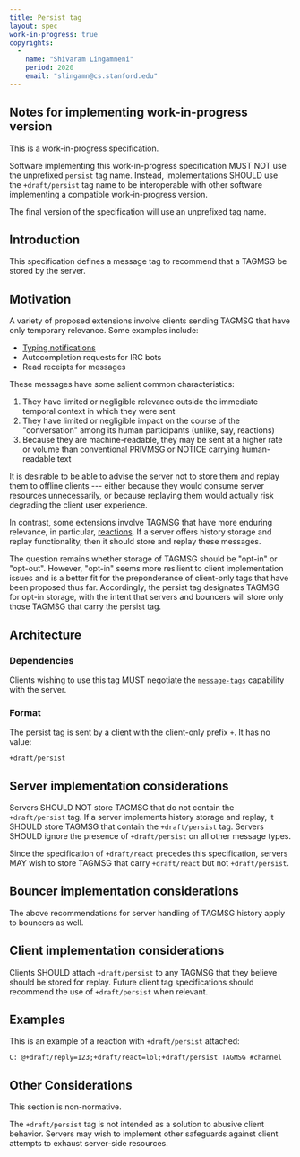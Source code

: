 ```yaml
---
title: Persist tag
layout: spec
work-in-progress: true
copyrights:
  -
    name: "Shivaram Lingamneni"
    period: 2020
    email: "slingamn@cs.stanford.edu"
---
```


## Notes for implementing work-in-progress version

This is a work-in-progress specification.

Software implementing this work-in-progress specification MUST NOT use the unprefixed `persist` tag name. Instead, implementations SHOULD use the `+draft/persist` tag name to be interoperable with other software implementing a compatible work-in-progress version.

The final version of the specification will use an unprefixed tag name.

## Introduction

This specification defines a message tag to recommend that a TAGMSG be stored by the server.

## Motivation

A variety of proposed extensions involve clients sending TAGMSG that have only temporary relevance. Some examples include:

* [Typing notifications](https://ircv3.net/specs/client-tags/typing)
* Autocompletion requests for IRC bots
* Read receipts for messages

These messages have some salient common characteristics:

1. They have limited or negligible relevance outside the immediate temporal context in which they were sent
1. They have limited or negligible impact on the course of the "conversation" among its human participants (unlike, say, reactions)
1. Because they are machine-readable, they may be sent at a higher rate or volume than conventional PRIVMSG or NOTICE carrying human-readable text

It is desirable to be able to advise the server not to store them and replay them to offline clients --- either because they would consume server resources unnecessarily, or because replaying them would actually risk degrading the client user experience.

In contrast, some extensions involve TAGMSG that have more enduring relevance, in particular, [reactions](./react). If a server offers history storage and replay functionality, then it should store and replay these messages.

The question remains whether storage of TAGMSG should be "opt-in" or "opt-out". However, "opt-in" seems more resilient to client implementation issues and is a better fit for the preponderance of client-only tags that have been proposed thus far. Accordingly, the persist tag designates TAGMSG for opt-in storage, with the intent that servers and bouncers will store only those TAGMSG that carry the persist tag.

## Architecture

### Dependencies

Clients wishing to use this tag MUST negotiate the [`message-tags`](../extensions/message-tags.html) capability with the server.

### Format

The persist tag is sent by a client with the client-only prefix `+`. It has no value:

    +draft/persist

## Server implementation considerations

Servers SHOULD NOT store TAGMSG that do not contain the `+draft/persist` tag. If a server implements history storage and replay, it SHOULD store TAGMSG that contain the `+draft/persist` tag. Servers SHOULD ignore the presence of `+draft/persist` on all other message types.

Since the specification of `+draft/react` precedes this specification, servers MAY wish to store TAGMSG that carry `+draft/react` but not `+draft/persist`.

## Bouncer implementation considerations

The above recommendations for server handling of TAGMSG history apply to bouncers as well.

## Client implementation considerations

Clients SHOULD attach `+draft/persist` to any TAGMSG that they believe should be stored for replay. Future client tag specifications should recommend the use of `+draft/persist` when relevant.

## Examples

This is an example of a reaction with `+draft/persist` attached:

    C: @+draft/reply=123;+draft/react=lol;+draft/persist TAGMSG #channel

## Other Considerations

This section is non-normative.

The `+draft/persist` tag is not intended as a solution to abusive client behavior. Servers may wish to implement other safeguards against client attempts to exhaust server-side resources.
